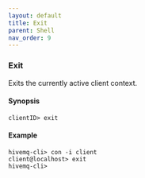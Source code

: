 ```yaml
---
layout: default
title: Exit
parent: Shell
nav_order: 9
--- 
```


### Exit

Exits the currently active client context.

#### Synopsis

```
clientID> exit
```

#### Example

```
hivemq-cli> con -i client
client@localhost> exit
hivemq-cli>
```